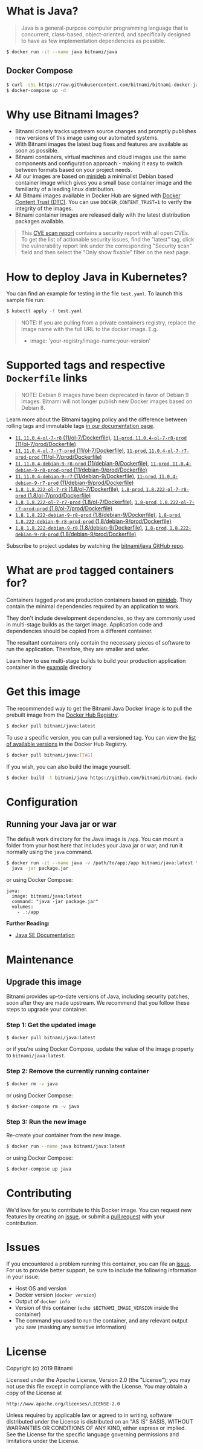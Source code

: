# What is Java?

> Java is a general-purpose computer programming language that is concurrent, class-based, object-oriented, and specifically designed to have as few implementation dependencies as possible.

```bash
$ docker run -it --name java bitnami/java
```

## Docker Compose

```bash
$ curl -sSL https://raw.githubusercontent.com/bitnami/bitnami-docker-java/master/docker-compose.yml > docker-compose.yml
$ docker-compose up -d
```

# Why use Bitnami Images?

* Bitnami closely tracks upstream source changes and promptly publishes new versions of this image using our automated systems.
* With Bitnami images the latest bug fixes and features are available as soon as possible.
* Bitnami containers, virtual machines and cloud images use the same components and configuration approach - making it easy to switch between formats based on your project needs.
* All our images are based on [minideb](https://github.com/bitnami/minideb) a minimalist Debian based container image which gives you a small base container image and the familiarity of a leading linux distribution.
* All Bitnami images available in Docker Hub are signed with [Docker Content Trust (DTC)](https://docs.docker.com/engine/security/trust/content_trust/). You can use `DOCKER_CONTENT_TRUST=1` to verify the integrity of the images.
* Bitnami container images are released daily with the latest distribution packages available.


> This [CVE scan report](https://quay.io/repository/bitnami/java?tab=tags) contains a security report with all open CVEs. To get the list of actionable security issues, find the "latest" tag, click the vulnerability report link under the corresponding "Security scan" field and then select the "Only show fixable" filter on the next page.

# How to deploy Java in Kubernetes?

You can find an example for testing in the file `test.yaml`. To launch this sample file run:

```bash
$ kubectl apply -f test.yaml
```

> NOTE: If you are pulling from a private containers registry, replace the image name with the full URL to the docker image. E.g.
>
> - image: 'your-registry/image-name:your-version'

# Supported tags and respective `Dockerfile` links

> NOTE: Debian 8 images have been deprecated in favor of Debian 9 images. Bitnami will not longer publish new Docker images based on Debian 8.

Learn more about the Bitnami tagging policy and the difference between rolling tags and immutable tags [in our documentation page](https://docs.bitnami.com/containers/how-to/understand-rolling-tags-containers/).


- [`11`, `11.0.4-ol-7-r8` (11/ol-7/Dockerfile)](https://github.com/bitnami/bitnami-docker-java/blob/11.0.4-ol-7-r8/11/ol-7/Dockerfile), [`11-prod`, `11.0.4-ol-7-r8-prod` (11/ol-7/prod/Dockerfile)](https://github.com/bitnami/bitnami-docker-java/blob/11.0.4-ol-7-r8/11/ol-7/prod/Dockerfile)
- [`11`, `11.0.4-ol-7-r7-prod` (11/ol-7/Dockerfile)](https://github.com/bitnami/bitnami-docker-java/blob/11.0.4-ol-7-r7-prod/11/ol-7/Dockerfile), [`11-prod`, `11.0.4-ol-7-r7-prod-prod` (11/ol-7/prod/Dockerfile)](https://github.com/bitnami/bitnami-docker-java/blob/11.0.4-ol-7-r7-prod/11/ol-7/prod/Dockerfile)
- [`11`, `11.0.4-debian-9-r8-prod` (11/debian-9/Dockerfile)](https://github.com/bitnami/bitnami-docker-java/blob/11.0.4-debian-9-r8-prod/11/debian-9/Dockerfile), [`11-prod`, `11.0.4-debian-9-r8-prod-prod` (11/debian-9/prod/Dockerfile)](https://github.com/bitnami/bitnami-docker-java/blob/11.0.4-debian-9-r8-prod/11/debian-9/prod/Dockerfile)
- [`11`, `11.0.4-debian-9-r7` (11/debian-9/Dockerfile)](https://github.com/bitnami/bitnami-docker-java/blob/11.0.4-debian-9-r7/11/debian-9/Dockerfile), [`11-prod`, `11.0.4-debian-9-r7-prod` (11/debian-9/prod/Dockerfile)](https://github.com/bitnami/bitnami-docker-java/blob/11.0.4-debian-9-r7/11/debian-9/prod/Dockerfile)
- [`1.8`, `1.8.222-ol-7-r8` (1.8/ol-7/Dockerfile)](https://github.com/bitnami/bitnami-docker-java/blob/1.8.222-ol-7-r8/1.8/ol-7/Dockerfile), [`1.8-prod`, `1.8.222-ol-7-r8-prod` (1.8/ol-7/prod/Dockerfile)](https://github.com/bitnami/bitnami-docker-java/blob/1.8.222-ol-7-r8/1.8/ol-7/prod/Dockerfile)
- [`1.8`, `1.8.222-ol-7-r7-prod` (1.8/ol-7/Dockerfile)](https://github.com/bitnami/bitnami-docker-java/blob/1.8.222-ol-7-r7-prod/1.8/ol-7/Dockerfile), [`1.8-prod`, `1.8.222-ol-7-r7-prod-prod` (1.8/ol-7/prod/Dockerfile)](https://github.com/bitnami/bitnami-docker-java/blob/1.8.222-ol-7-r7-prod/1.8/ol-7/prod/Dockerfile)
- [`1.8`, `1.8.222-debian-9-r8-prod` (1.8/debian-9/Dockerfile)](https://github.com/bitnami/bitnami-docker-java/blob/1.8.222-debian-9-r8-prod/1.8/debian-9/Dockerfile), [`1.8-prod`, `1.8.222-debian-9-r8-prod-prod` (1.8/debian-9/prod/Dockerfile)](https://github.com/bitnami/bitnami-docker-java/blob/1.8.222-debian-9-r8-prod/1.8/debian-9/prod/Dockerfile)
- [`1.8`, `1.8.222-debian-9-r8` (1.8/debian-9/Dockerfile)](https://github.com/bitnami/bitnami-docker-java/blob/1.8.222-debian-9-r8/1.8/debian-9/Dockerfile), [`1.8-prod`, `1.8.222-debian-9-r8-prod` (1.8/debian-9/prod/Dockerfile)](https://github.com/bitnami/bitnami-docker-java/blob/1.8.222-debian-9-r8/1.8/debian-9/prod/Dockerfile)

Subscribe to project updates by watching the [bitnami/java GitHub repo](https://github.com/bitnami/bitnami-docker-java).

# What are `prod` tagged containers for?

Containers tagged `prod` are production containers based on [minideb](https://github.com/bitnami/minideb). They contain the minimal dependencies required by an application to work.

They don't include development dependencies, so they are commonly used in multi-stage builds as the target image. Application code and dependencies should be copied from a different container.

The resultant containers only contain the necessary pieces of software to run the application. Therefore, they are smaller and safer.

Learn how to use multi-stage builds to build your production application container in the [example](/example) directory

# Get this image

The recommended way to get the Bitnami Java Docker Image is to pull the prebuilt image from the [Docker Hub Registry](https://hub.docker.com/r/bitnami/java).

```bash
$ docker pull bitnami/java:latest
```

To use a specific version, you can pull a versioned tag. You can view the [list of available versions](https://hub.docker.com/r/bitnami/java/tags/) in the Docker Hub Registry.

```bash
$ docker pull bitnami/java:[TAG]
```

If you wish, you can also build the image yourself.

```bash
$ docker build -t bitnami/java https://github.com/bitnami/bitnami-docker-java.git
```

# Configuration

## Running your Java jar or war

The default work directory for the Java image is `/app`. You can mount a folder from your host here that includes your Java jar or war, and run it normally using the `java` command.

```bash
$ docker run -it --name java -v /path/to/app:/app bitnami/java:latest \
  java -jar package.jar
```

or using Docker Compose:

```
java:
  image: bitnami/java:latest
  command: "java -jar package.jar"
  volumes:
    - .:/app
```

**Further Reading:**

  - [Java SE Documentation](https://docs.oracle.com/javase/8/docs/api/)

# Maintenance

## Upgrade this image

Bitnami provides up-to-date versions of Java, including security patches, soon after they are made upstream. We recommend that you follow these steps to upgrade your container.

### Step 1: Get the updated image

```bash
$ docker pull bitnami/java:latest
```

or if you're using Docker Compose, update the value of the image property to `bitnami/java:latest`.

### Step 2: Remove the currently running container

```bash
$ docker rm -v java
```

or using Docker Compose:

```bash
$ docker-compose rm -v java
```

### Step 3: Run the new image

Re-create your container from the new image.

```bash
$ docker run --name java bitnami/java:latest
```

or using Docker Compose:

```bash
$ docker-compose up java
```

# Contributing

We'd love for you to contribute to this Docker image. You can request new features by creating an [issue](https://github.com/bitnami/bitnami-docker-java/issues), or submit a [pull request](https://github.com/bitnami/bitnami-docker-java/pulls) with your contribution.

# Issues

If you encountered a problem running this container, you can file an [issue](https://github.com/bitnami/bitnami-docker-java/issues). For us to provide better support, be sure to include the following information in your issue:

- Host OS and version
- Docker version (`docker version`)
- Output of `docker info`
- Version of this container (`echo $BITNAMI_IMAGE_VERSION` inside the container)
- The command you used to run the container, and any relevant output you saw (masking any sensitive
information)

# License

Copyright (c) 2019 Bitnami

Licensed under the Apache License, Version 2.0 (the "License");
you may not use this file except in compliance with the License.
You may obtain a copy of the License at

    http://www.apache.org/licenses/LICENSE-2.0

Unless required by applicable law or agreed to in writing, software
distributed under the License is distributed on an "AS IS" BASIS,
WITHOUT WARRANTIES OR CONDITIONS OF ANY KIND, either express or implied.
See the License for the specific language governing permissions and
limitations under the License.
